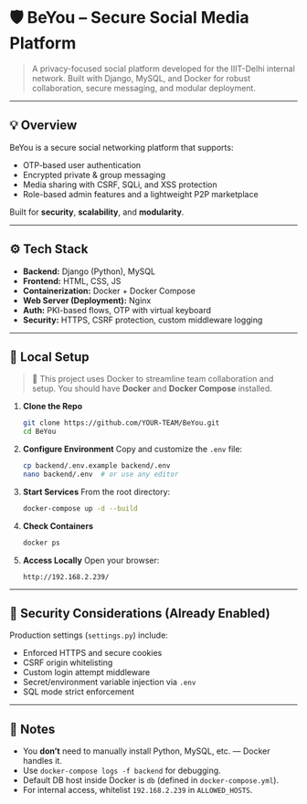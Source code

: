 # 🛡️ BeYou – Secure Social Media Platform

> A privacy-focused social platform developed for the IIIT-Delhi internal network. Built with Django, MySQL, and Docker for robust collaboration, secure messaging, and modular deployment.

---

## 💡 Overview

BeYou is a secure social networking platform that supports:

* OTP-based user authentication
* Encrypted private & group messaging
* Media sharing with CSRF, SQLi, and XSS protection
* Role-based admin features and a lightweight P2P marketplace

Built for **security**, **scalability**, and **modularity**.

---

## ⚙️ Tech Stack

* **Backend:** Django (Python), MySQL
* **Frontend:** HTML, CSS, JS
* **Containerization:** Docker + Docker Compose
* **Web Server (Deployment):** Nginx
* **Auth:** PKI-based flows, OTP with virtual keyboard
* **Security:** HTTPS, CSRF protection, custom middleware logging

---

## 🚀 Local Setup

> 🐳 This project uses Docker to streamline team collaboration and setup. You should have **Docker** and **Docker Compose** installed.

1. **Clone the Repo**

   ```bash
   git clone https://github.com/YOUR-TEAM/BeYou.git
   cd BeYou
   ```

2. **Configure Environment**
   Copy and customize the `.env` file:

   ```bash
   cp backend/.env.example backend/.env
   nano backend/.env  # or use any editor
   ```

3. **Start Services**
   From the root directory:

   ```bash
   docker-compose up -d --build
   ```

4. **Check Containers**

   ```bash
   docker ps
   ```

5. **Access Locally**
   Open your browser:

   ```
   http://192.168.2.239/
   ```
---


## 🔐 Security Considerations (Already Enabled)

Production settings (`settings.py`) include:

* Enforced HTTPS and secure cookies
* CSRF origin whitelisting
* Custom login attempt middleware
* Secret/environment variable injection via `.env`
* SQL mode strict enforcement

---

## 🧠 Notes

* You **don’t** need to manually install Python, MySQL, etc. — Docker handles it.
* Use `docker-compose logs -f backend` for debugging.
* Default DB host inside Docker is `db` (defined in `docker-compose.yml`).
* For internal access, whitelist `192.168.2.239` in `ALLOWED_HOSTS`.




